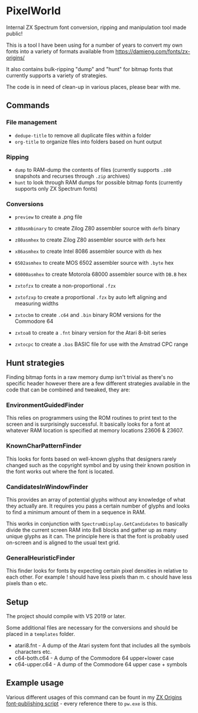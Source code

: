 # PixelWorld

Internal ZX Spectrum font conversion, ripping and manipulation tool made public!

This is a tool I have been using for a number of years to convert my own fonts into a variety of formats available from https://damieng.com/fonts/zx-origins/ 

It also contains bulk-ripping "dump" and "hunt" for bitmap fonts that currently supports a variety of strategies.

The code is in need of clean-up in various places, please bear with me.

## Commands

### File management

- `dedupe-title` to remove all duplicate files within a folder
- `org-title` to organize files into folders based on hunt output

### Ripping

- `dump` to RAM-dump the contents of files (currently supports `.z80` snapshots and recurses through `.zip` archives)
- `hunt` to look through RAM dumps for possible bitmap fonts (currently supports only ZX Spectrum fonts)

### Conversions

- `preview` to create a .png file

- `z80asmbinary` to create Zilog Z80 assembler source with `defb` binary
- `z80asmhex` to create Zilog Z80 assembler source with `defb` hex
- `x86asmhex` to create Intel 8086 assembler source with `db` hex
- `6502asmhex` to create MOS 6502 assembler source with `.byte` hex
- `68000asmhex` to create Motorola 68000 assembler source with `DB.B` hex

- `zxtofzx` to create a non-proportional `.fzx`
- `zxtofzxp` to create a proportional `.fzx` by auto left aligning and measuring widths
- `zxtocbm` to create `.c64` and `.bin` binary ROM versions for the Commodore 64
- `zxtoa8` to create a `.fnt` binary version for the Atari 8-bit series
- `zxtocpc` to create a `.bas` BASIC file for use with the Amstrad CPC range

## Hunt strategies

Finding bitmap fonts in a raw memory dump isn't trivial as there's no specific header however there are a few different strategies available in the code that can be combined and tweaked, they are:

### EnvironmentGuidedFinder

This relies on programmers using the ROM routines to print text to the screen and is surprisingly successful. It basically looks for a font at whatever RAM location is specified at memory locations 23606 & 23607.

### KnownCharPatternFinder

This looks for fonts based on well-known glyphs that designers rarely changed such as the copyright symbol and by using their known position in the font works out where the font is located.

### CandidatesInWindowFinder

This provides an array of potential glyphs without any knowledge of what they actually are. It requires you pass a certain number of glyphs and looks to find a minimum amount of them in a sequence in RAM.

This works in conjunction with `SpectrumDisplay.GetCandidates` to basically divide the current screen RAM into 8x8 blocks and gather up as many unique glyphs as it can. The principle here is that the font is probably used on-screen and is aligned to the usual text grid.

### GeneralHeuristicFinder

This finder looks for fonts by expecting certain pixel densities in relative to each other. For example ! should have less pixels than m. c should have less pixels than o etc.

## Setup

The project should compile with VS 2019 or later.

Some additional files are necessary for the conversions and should be placed in a `templates` folder.

- atari8.fnt - A dump of the Atari system font that includes all the symbols characters etc.
- c64-both.c64 - A dump of the Commodore 64 upper+lower case
- c64-upper.c64 - A dump of the Commodore 64 upper case + symbols

## Example usage

Various different usages of this command can be fount in my [ZX Origins font-publishing script](https://gist.github.com/damieng/d2519cda1c674b4ede74f154f05f2431) - every reference there to `pw.exe` is this.
